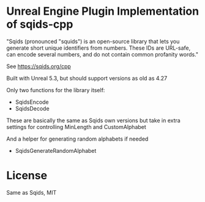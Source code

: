 # Unreal Engine Plugin Implementation of sqids-cpp
"Sqids (pronounced "squids") is an open-source library that lets you generate short unique identifiers from numbers. These IDs are URL-safe, can encode several numbers, and do not contain common profanity words."

See https://sqids.org/cpp

Built with Unreal 5.3, but should support versions as old as 4.27

Only two functions for the library itself:

* SqidsEncode
* SqidsDecode

These are basically the same as Sqids own versions but take in extra settings for controlling MinLength and CustomAlphabet

And a helper for generating random alphabets if needed
* SqidsGenerateRandomAlphabet

# License
Same as Sqids, MIT
